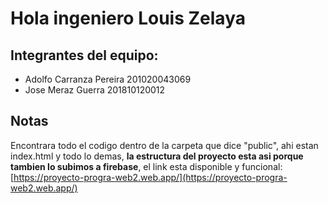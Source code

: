 # Hola ingeniero Louis Zelaya

## Integrantes del equipo:

- Adolfo Carranza Pereira 201020043069
- Jose Meraz Guerra 201810120012

## Notas

Encontrara todo el codigo dentro de la carpeta que dice "public", ahi estan index.html y todo lo demas, **la estructura del proyecto esta asi porque tambien lo subimos a firebase**, el link esta disponible y funcional: [https://proyecto-progra-web2.web.app/](https://proyecto-progra-web2.web.app/)